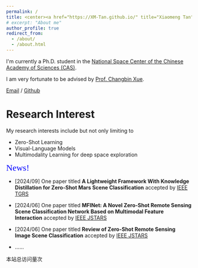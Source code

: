```yaml
---
permalink: /
title: <center><a href="https://XM-Tan.github.io/" title="Xiaomeng Tan">Xiaomeng Tan (檀晓萌)</a></center>
# excerpt: "About me"
author_profile: true
redirect_from: 
  - /about/
  - /about.html
---
```


I'm currently a Ph.D. student in the [National Space Center of the Chinese Academy of Sciences (CAS)](http://english.nssc.cas.cn/).

I am very fortunate to be advised by [Prof. Changbin Xue]([https://people.ucas.edu.cn/~xuechangbin/]).

[Email](tanxiaomeng22@mails.ucas.ac.cn) / [Github](https://github.com/XM-Tan)

Research Interest
======
My research interests include but not only limiting to
* Zero-Shot Learning
* Visual-Language Models
* Multimodality Learning for deep space exploration

<font size = 5 color = blue face=STKaiti>News!</font>

* [2024/09] One paper titled **A Lightweight Framework With Knowledge Distillation for Zero-Shot Mars Scene Classification** accepted by [IEEE TGRS](https://ieeexplore.ieee.org/document/10699382)

* [2024/06] One paper titled **MFINet: A Novel Zero-Shot Remote Sensing Scene Classification Network Based on Multimodal Feature Interaction** accepted by [IEEE JSTARS](https://ieeexplore.ieee.org/document/10557622)

* [2024/06] One paper titled **Review of Zero-Shot Remote Sensing Image Scene Classification** accepted by [IEEE JSTARS](https://ieeexplore.ieee.org/stamp/stamp.jsp?tp=&arnumber=10552052)

* ......

<script async src="//busuanzi.ibruce.info/busuanzi/2.3/busuanzi.pure.mini.js"></script><span id="busuanzi_container_site_pv">本站总访问量<span id="busuanzi_value_site_pv"></span>次</span>
